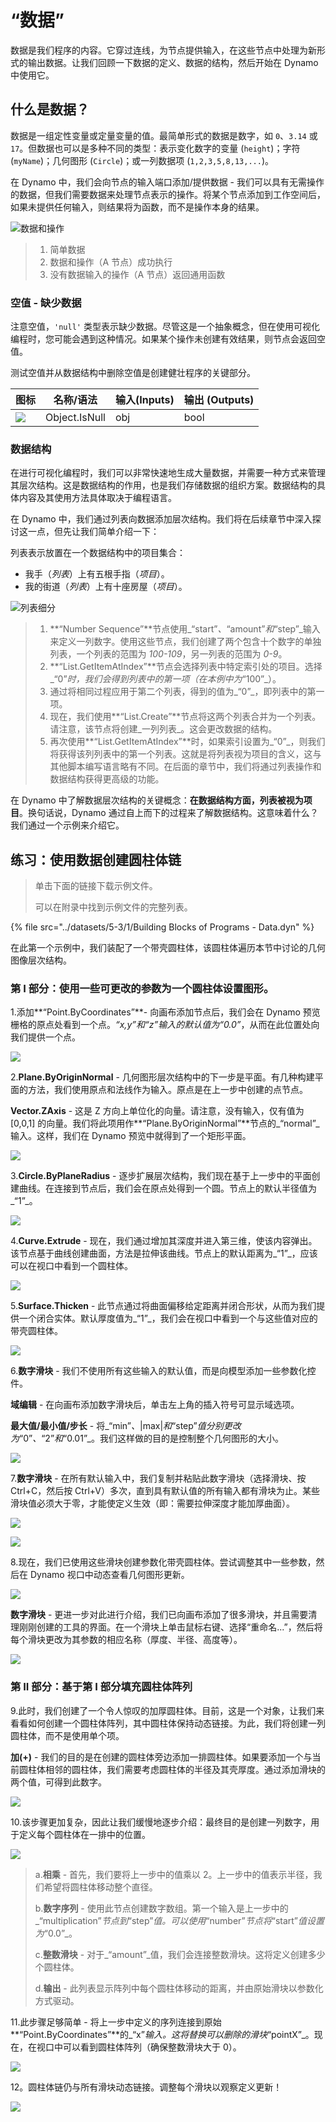 # “数据”

数据是我们程序的内容。它穿过连线，为节点提供输入，在这些节点中处理为新形式的输出数据。让我们回顾一下数据的定义、数据的结构，然后开始在 Dynamo 中使用它。

## 什么是数据？

数据是一组定性变量或定量变量的值。最简单形式的数据是数字，如 `0`、`3.14` 或 `17`。但数据也可以是多种不同的类型：表示变化数字的变量 (`height`)；字符 (`myName`)；几何图形 (`Circle`)；或一列数据项 (`1,2,3,5,8,13,...`)。

在 Dynamo 中，我们会向节点的输入端口添加/提供数据 - 我们可以具有无需操作的数据，但我们需要数据来处理节点表示的操作。将某个节点添加到工作空间后，如果未提供任何输入，则结果将为函数，而不是操作本身的结果。

![数据和操作](../images/5-3/1/data-whatisdata.jpg)

> 1. 简单数据
> 2. 数据和操作（A 节点）成功执行
> 3. 没有数据输入的操作（A 节点）返回通用函数

### 空值 - 缺少数据

注意空值，`'null'` 类型表示缺少数据。尽管这是一个抽象概念，但在使用可视化编程时，您可能会遇到这种情况。如果某个操作未创建有效结果，则节点会返回空值。

测试空值并从数据结构中删除空值是创建健壮程序的关键部分。

| 图标                                                  | 名称/语法   | 输入(Inputs) | 输出 (Outputs) |
| ----------------------------------------------------- | ------------- | ------ | ------- |
| ![](../images/5-3/1/data-objectIsNull.jpg) | Object.IsNull | obj    | bool    |

### 数据结构

在进行可视化编程时，我们可以非常快速地生成大量数据，并需要一种方式来管理其层次结构。这是数据结构的作用，也是我们存储数据的组织方案。数据结构的具体内容及其使用方法具体取决于编程语言。

在 Dynamo 中，我们通过列表向数据添加层次结构。我们将在后续章节中深入探讨这一点，但先让我们简单介绍一下：

列表表示放置在一个数据结构中的项目集合：

* 我手（_列表_）上有五根手指（_项目_）。
* 我的街道（_列表_）上有十座房屋（_项目_）。

![列表细分](../images/5-3/1/data-datastructures.jpg)

> 1. **“Number Sequence”**节点使用_“start”_、_“amount”_和_“step”_输入来定义一列数字。使用这些节点，我们创建了两个包含十个数字的单独列表，一个列表的范围为 _100-109_，另一列表的范围为 _0-9_。
> 2. **“List.GetItemAtIndex”**节点会选择列表中特定索引处的项目。选择_“0”_时，我们会得到列表中的第一项（在本例中为_“100”_）。
> 3. 通过将相同过程应用于第二个列表，得到的值为_“0”_，即列表中的第一项。
> 4. 现在，我们使用**“List.Create”**节点将这两个列表合并为一个列表。请注意，该节点将创建_一列列表_。这会更改数据的结构。
> 5. 再次使用**“List.GetItemAtIndex”**时，如果索引设置为_“0”_，则我们将获得该列列表中的第一个列表。这就是将列表视为项目的含义，这与其他脚本编写语言略有不同。在后面的章节中，我们将通过列表操作和数据结构获得更高级的功能。

在 Dynamo 中了解数据层次结构的关键概念：**在数据结构方面，列表被视为项目**。换句话说，Dynamo 通过自上而下的过程来了解数据结构。这意味着什么？我们通过一个示例来介绍它。

## 练习：使用数据创建圆柱体链

> 单击下面的链接下载示例文件。
>
> 可以在附录中找到示例文件的完整列表。

{% file src="../datasets/5-3/1/Building Blocks of Programs - Data.dyn" %}

在此第一个示例中，我们装配了一个带壳圆柱体，该圆柱体遍历本节中讨论的几何图像层次结构。

### 第 I 部分：使用一些可更改的参数为一个圆柱体设置图形。

1.添加**“Point.ByCoordinates”**\- 向画布添加节点后，我们会在 Dynamo 预览栅格的原点处看到一个点。_“x,y”_和_“z”_输入的默认值为_“0.0”_，从而在此位置处向我们提供一个点。

![](../images/5-3/1/data-exercisestep1.jpg)

2\.**Plane.ByOriginNormal** \- 几何图形层次结构中的下一步是平面。有几种构建平面的方法，我们使用原点和法线作为输入。原点是在上一步中创建的点节点。

**Vector.ZAxis** \- 这是 Z 方向上单位化的向量。请注意，没有输入，仅有值为 [0,0,1] 的向量。我们将此项用作**“Plane.ByOriginNormal”**节点的_“normal”_输入。这样，我们在 Dynamo 预览中就得到了一个矩形平面。

![](../images/5-3/1/data-exercisestep2.jpg)

3\.**Circle.ByPlaneRadius** \- 逐步扩展层次结构，我们现在基于上一步中的平面创建曲线。在连接到节点后，我们会在原点处得到一个圆。节点上的默认半径值为_“1”_。

![](../images/5-3/1/data-exercisestep3.jpg)

4\.**Curve.Extrude** \- 现在，我们通过增加其深度并进入第三维，使该内容弹出。该节点基于曲线创建曲面，方法是拉伸该曲线。节点上的默认距离为_“1”_，应该可以在视口中看到一个圆柱体。

![](../images/5-3/1/data-exercisestep4.jpg)

5\.**Surface.Thicken** \- 此节点通过将曲面偏移给定距离并闭合形状，从而为我们提供一个闭合实体。默认厚度值为_“1”_，我们会在视口中看到一个与这些值对应的带壳圆柱体。

![](../images/5-3/1/data-exercisestep5.jpg)

6\.**数字滑块** \- 我们不使用所有这些输入的默认值，而是向模型添加一些参数化控件。

**域编辑** \- 在向画布添加数字滑块后，单击左上角的插入符号可显示域选项。

**最大值/最小值/步长** \- 将_“min”_、_|max|_和_“step”_值分别更改为_“0”_、_“2”_和_“0.01”_。我们这样做的目的是控制整个几何图形的大小。

![](../images/5-3/1/data-exercisestep6.gif)

7\.**数字滑块** \- 在所有默认输入中，我们复制并粘贴此数字滑块（选择滑块、按 Ctrl+C，然后按 Ctrl+V）多次，直到具有默认值的所有输入都有滑块为止。某些滑块值必须大于零，才能使定义生效（即：需要拉伸深度才能加厚曲面）。

![](../images/5-3/1/data-exercisestep7a.gif)

![](../images/5-3/1/data-exercisestep7b.gif)

8\.现在，我们已使用这些滑块创建参数化带壳圆柱体。尝试调整其中一些参数，然后在 Dynamo 视口中动态查看几何图形更新。

![](../images/5-3/1/data-exercisestep8a.gif)

**数字滑块** \- 更进一步对此进行介绍，我们已向画布添加了很多滑块，并且需要清理刚刚创建的工具的界面。在一个滑块上单击鼠标右键、选择“重命名...”，然后将每个滑块更改为其参数的相应名称（厚度、半径、高度等）。

![](../images/5-3/1/data-exercisestep8bstep.jpg)

### 第 II 部分：基于第 I 部分填充圆柱体阵列

9\.此时，我们创建了一个令人惊叹的加厚圆柱体。目前，这是一个对象，让我们来看看如何创建一个圆柱体阵列，其中圆柱体保持动态链接。为此，我们将创建一列圆柱体，而不是使用单个项。

**加(+)** \- 我们的目的是在创建的圆柱体旁边添加一排圆柱体。如果要添加一个与当前圆柱体相邻的圆柱体，我们需要考虑圆柱体的半径及其壳厚度。通过添加滑块的两个值，可得到此数字。

![](../images/5-3/1/data-exercisestep9.jpg)

10\.该步骤更加复杂，因此让我们缓慢地逐步介绍：最终目的是创建一列数字，用于定义每个圆柱体在一排中的位置。

![](../images/5-3/1/data-exercisestep10.jpg)

> a.**相乘** \- 首先，我们要将上一步中的值乘以 2。上一步中的值表示半径，我们希望将圆柱体移动整个直径。
>
> b.**数字序列** \- 使用此节点创建数字数组。第一个输入是上一步中的_“multiplication”_节点到_“step”_值。可以使用_“number”_节点将_“start”_值设置为_“0.0”_。
>
> c.**整数滑块** \- 对于_“amount”_值，我们会连接整数滑块。这将定义创建多少个圆柱体。
>
> d.**输出** \- 此列表显示阵列中每个圆柱体移动的距离，并由原始滑块以参数化方式驱动。

11\.此步骤足够简单 - 将上一步中定义的序列连接到原始**“Point.ByCoordinates”**的_“x”_输入。这将替换可以删除的滑块_“pointX”_。现在，在视口中可以看到圆柱体阵列（确保整数滑块大于 0）。

![](../images/5-3/1/data-exercisestep11.gif)

12。圆柱体链仍与所有滑块动态链接。调整每个滑块以观察定义更新！

![](../images/5-3/1/data-exercisestep12.gif)
